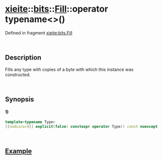 # [xieite](../../../../../../xieite.md)\:\:[bits](../../../../../bits.md)\:\:[Fill](../../../../fill.md)\:\:operator typename\<\>\(\)
Defined in fragment [xieite:bits.Fill](../../../../../../../src/bits/fill.cpp)

&nbsp;

## Description
Fills any type with copies of a byte with which this instance was constructed.

&nbsp;

## Synopsis
#### 1)
```cpp
template<typename Type>
[[nodiscard]] explicit(false) constexpr operator Type() const noexcept;
```

&nbsp;

## [Example](../../../../fill.md#Example)
